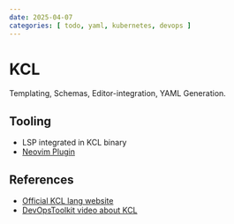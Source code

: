 ```yaml
---
date: 2025-04-07
categories: [ todo, yaml, kubernetes, devops ]
---
```


# KCL
Templating, Schemas, Editor-integration, YAML Generation.

## Tooling
- LSP integrated in KCL binary
- [Neovim Plugin](https://github.com/kcl-lang/kcl.nvim)

## References
- [Official KCL lang website](https://www.kcl-lang.io/)
- [DevOpsToolkit video about KCL](https://www.youtube.com/watch?v=Gn6btuH3ULw) 
